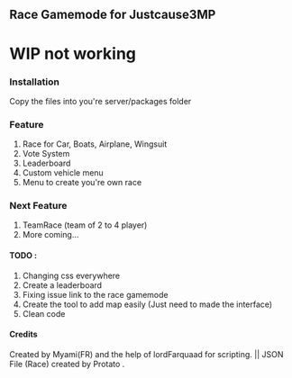 ## Race Gamemode for Justcause3MP

# WIP not working

### Installation
Copy the files into you're server/packages folder



### Feature
1. Race for Car, Boats, Airplane, Wingsuit
2. Vote System
3. Leaderboard
4. Custom vehicle menu
5. Menu to create you're own race


### Next Feature
1. TeamRace (team of 2 to 4 player)
2. More coming...


#### TODO :

1. Changing css everywhere
2. Create a leaderboard
3. Fixing issue link to the race gamemode
6. Create the tool to add map easily (Just need to made the interface)
13. Clean code

#### Credits
Created by Myami(FR) and the help of lordFarquaad for scripting. || JSON File (Race) created by Protato .
